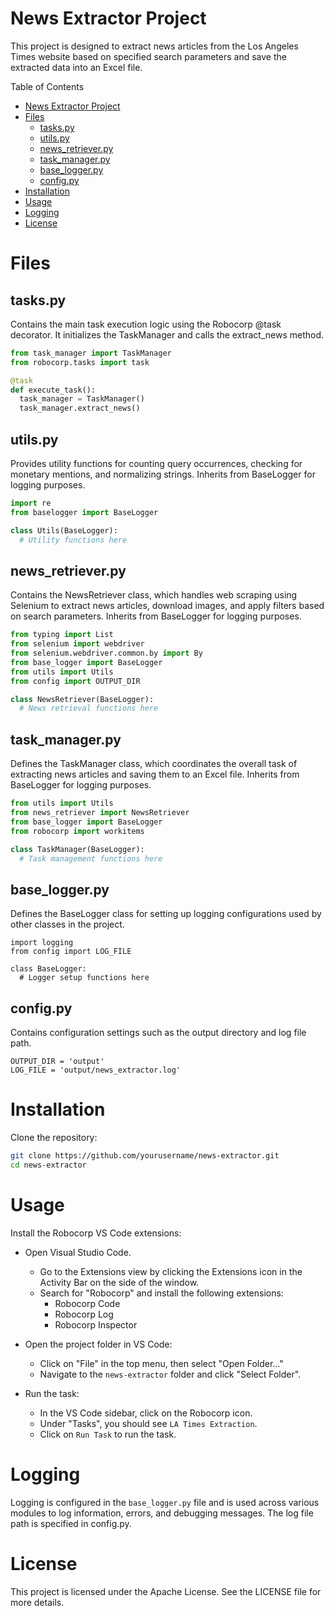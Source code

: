 # News Extractor Project

This project is designed to extract news articles from the Los Angeles Times website based on specified search parameters and save the extracted data into an Excel file.

Table of Contents
- [News Extractor Project](#news-extractor-project)
- [Files](#files)
  - [tasks.py](#taskspy)
  - [utils.py](#utilspy)
  - [news\_retriever.py](#news_retrieverpy)
  - [task\_manager.py](#task_managerpy)
  - [base\_logger.py](#base_loggerpy)
  - [config.py](#configpy)
- [Installation](#installation)
- [Usage](#usage)
- [Logging](#logging)
- [License](#license)


# Files
## tasks.py

Contains the main task execution logic using the Robocorp @task decorator. It initializes the TaskManager and calls the extract_news method.

```py
from task_manager import TaskManager
from robocorp.tasks import task

@task
def execute_task():
  task_manager = TaskManager()
  task_manager.extract_news()

```
## utils.py

Provides utility functions for counting query occurrences, checking for monetary mentions, and normalizing strings. Inherits from BaseLogger for logging purposes.


```py
import re
from baselogger import BaseLogger

class Utils(BaseLogger):
  # Utility functions here
```

## news_retriever.py

Contains the NewsRetriever class, which handles web scraping using Selenium to extract news articles, download images, and apply filters based on search parameters. Inherits from BaseLogger for logging purposes.


```py
from typing import List
from selenium import webdriver
from selenium.webdriver.common.by import By
from base_logger import BaseLogger
from utils import Utils
from config import OUTPUT_DIR

class NewsRetriever(BaseLogger):
  # News retrieval functions here
```
## task_manager.py

Defines the TaskManager class, which coordinates the overall task of extracting news articles and saving them to an Excel file. Inherits from BaseLogger for logging purposes.

```py
from utils import Utils
from news_retriever import NewsRetriever
from base_logger import BaseLogger
from robocorp import workitems

class TaskManager(BaseLogger):
  # Task management functions here
```

## base_logger.py

Defines the BaseLogger class for setting up logging configurations used by other classes in the project.

```
import logging
from config import LOG_FILE

class BaseLogger:
  # Logger setup functions here
```

## config.py
Contains configuration settings such as the output directory and log file path.

```
OUTPUT_DIR = 'output'
LOG_FILE = 'output/news_extractor.log'
```

# Installation

Clone the repository:


```sh
git clone https://github.com/yourusername/news-extractor.git
cd news-extractor
```

# Usage

Install the Robocorp VS Code extensions:

- Open Visual Studio Code.
  - Go to the Extensions view by clicking the Extensions icon in the Activity Bar on the side of the window.
  - Search for "Robocorp" and install the following extensions:
    - Robocorp Code
    - Robocorp Log
    - Robocorp Inspector
- Open the project folder in VS Code:
  - Click on "File" in the top menu, then select "Open Folder..."
  - Navigate to the `news-extractor` folder and click "Select Folder".

- Run the task:
  - In the VS Code sidebar, click on the Robocorp icon.
  - Under "Tasks", you should see `LA Times Extraction`.
  - Click on `Run Task` to run the task.

# Logging
Logging is configured in the `base_logger.py` file and is used across various modules to log information, errors, and debugging messages. The log file path is specified in config.py.

# License
This project is licensed under the Apache License. See the LICENSE file for more details.

